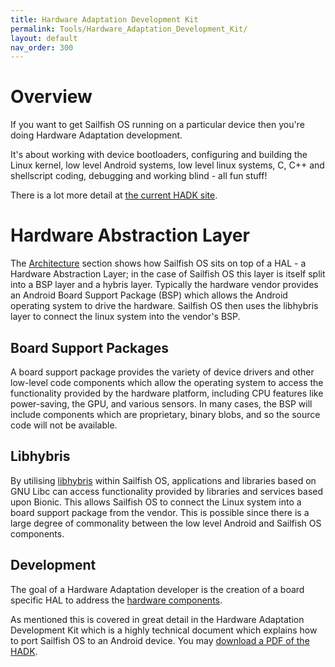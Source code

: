 ```yaml
---
title: Hardware Adaptation Development Kit
permalink: Tools/Hardware_Adaptation_Development_Kit/
layout: default
nav_order: 300
---
```


# Overview

If you want to get Sailfish OS running on a particular device then you're doing Hardware Adaptation development.

It's about working with device bootloaders, configuring and building the Linux kernel, low level Android systems, low level linux systems, C, C++ and shellscript coding, debugging and working blind - all fun stuff!

There is a lot more detail at [the current HADK site](/Develop/HADK/).

# Hardware Abstraction Layer

The [Architecture](/Reference/Architecture) section shows how Sailfish OS sits on top of a HAL - a Hardware Abstraction Layer; in the case of Sailfish OS this layer is itself split into a BSP layer and a hybris layer. Typically the hardware vendor provides an Android Board Support Package (BSP) which allows the Android operating system to drive the hardware. Sailfish OS then uses the libhybris layer to connect the linux system into the vendor's BSP.

## Board Support Packages

A board support package provides the variety of device drivers and other low-level code components which allow the operating system to access the functionality provided by the hardware platform, including CPU features like power-saving, the GPU, and various sensors. In many cases, the BSP will include components which are proprietary, binary blobs, and so the source code will not be available.

## Libhybris

By utilising [libhybris](https://github.com/mer-hybris/libhybris) within Sailfish OS, applications and libraries based on GNU Libc can access functionality provided by libraries and services based upon Bionic. This allows Sailfish OS to connect the Linux system into a board support package from the vendor. This is possible since there is a large degree of commonality between the low level Android and Sailfish OS components.

## Development

The goal of a Hardware Adaptation developer is the creation of a board specific HAL to address the [ hardware components](/Develop/HW_Adaptation).

As mentioned this is covered in great detail in the Hardware Adaptation Development Kit which is a highly technical document which explains how to port Sailfish OS to an Android device. You may [download a PDF of the HADK](/Develop/HADK/).
